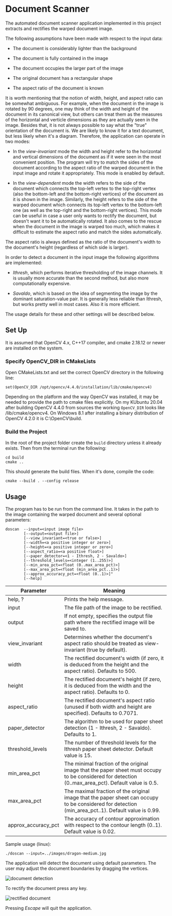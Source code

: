 # Document Scanner

The automated document scanner application implemented in this project extracts and rectifies the warped document image.

The following assumptions have been made with respect to the input data:

* The document is considerably lighter than the background

* The document is fully contained in the image 

* The document occupies the larger part of the image

* The original document has a rectangular shape

* The aspect ratio of the document is known

It is worth mentioning that the notion of width, height, and aspect ratio can be somewhat ambiguous. For example, when the document in the image is rotated by 90 degrees, one may think of the width and height of the document in its canonical view, but others can treat them as the measures of the horizontal and verticle dimensions as they are actually seen in the image. Besides that, it is not always possible to say what the "true" orientation of the document is. We are likely to know it for a text document, but less likely when it's a diagram. Therefore, the application can operate in two modes:

* In the *view-invariant* mode the width and height refer to the horizontal and vertical dimensions of the document as if it were seen in the most convenient position. The program will try to match the sides of the document according to the aspect ratio of the warped document in the input image and rotate it appropriately. This mode is enabled by default.

* In the *view-dependent* mode the width refers to the side of the document which connects the top-left vertex to the top-right vertex (also the bottom-left and the bottom-right vertices) of the document as it is shown in the image. Similarly, the height refers to the side of the warped document which connects its top-left vertex to the bottom-left one (as well as the top-right and the bottom-right vertices). This mode can be useful in case a user only wants to rectify the document, but doesn't want it to be automatically rotated. It also comes to the rescue when the document in the image is warped too much, which makes it difficult to estimate the aspect ratio and match the sides automatically. 

The aspect ratio is always defined as the ratio of the document's width to the document's height (regardless of which side is larger).

In order to detect a document in the input image the following algorithms are implemented:

* *Ithresh*, which performs iterative thresholding of the image channels. It is usually more accurate than the second method, but also more computationally expensive.  

* *Savaldo*, which is based on the idea of segmenting the image by the dominant saturation-value pair. It is generally less reliable than Ithresh, but works pretty well in most cases. Also it is more efficient.

The usage details for these and other settings will be described below.

## Set Up

It is assumed that OpenCV 4.x, C++17 compiler, and cmake 2.18.12 or newer are installed on the system.

### Specify OpenCV_DIR in CMakeLists

Open CMakeLists.txt and set the correct OpenCV directory in the following line:

```
set(OpenCV_DIR /opt/opencv/4.4.0/installation/lib/cmake/opencv4)
```

Depending on the platform and the way OpenCV was installed, it may be needed to provide the path to cmake files explicitly. On my KUbuntu 20.04 after building OpenCV 4.4.0 from sources the working `OpenCV_DIR` looks like <OpenCV installation path>/lib/cmake/opencv4. On Windows 8.1 after installing a binary distribution of OpenCV 4.2.0 it is C:\OpenCV\build.


### Build the Project

In the root of the project folder create the `build` directory unless it already exists. Then from the terminal run the following:

```
cd build
cmake ..
```

This should generate the build files. When it's done, compile the code:

```
cmake --build . --config release
```


## Usage

The program has to be run from the command line. It takes in the path to the image containing the warped document and several optional parameters: 

```
doscan  --input=<input image file>
		[--output=<output file>]
		[--view_invariant=<true or false>]
		[--width=<a positive integer or zero>]
		[--height=<a positive integer or zero>]
		[--aspect_ratio=<a positive float>]
		[--paper_detector=<1 - Ithresh, 2 - Savaldo>]
		[--threshold_levels=<integer (1..255)>]
		[--min_area_pct=<float (0..max_area_pct)>]
		[--max_area_pct=<float (min_area_pct..1)>]
		[--approx_accuracy_pct=<float (0..1)>]"
	 	[--help]
```

Parameter    | Meaning 
------------ | --------------------------------------
help, ? | Prints the help message.
input | The file path of the image to be rectified.
output | If not empty, specifies the output file path where the rectified image will be saved to.
view_invariant | Determines whether the document's aspect ratio should be treated as view-invariant (true by default). 
width | The rectified document's width (if zero, it is deduced from the height and the aspect ratio). Defaults to 500. 
height | The rectified document's height (if zero, it is deduced from the width and the aspect ratio). Defaults to 0. 
aspect_ratio | The rectified document's aspect ratio (unused if both width and height are specified). Defaults to 0.7071.
paper_detector | The algorithm to be used for paper sheet detection (1 - Ithresh, 2 - Savaldo). Defaults to 1.
threshold_levels | The number of threshold levels for the Ithresh paper sheet detector. Default value is 15.
min_area_pct | The minimal fraction of the original image that the paper sheet must occupy to be considered for detection (0..max_area_pct). Default value is 0.5.
max_area_pct | The maximal fraction of the original image that the paper sheet can occupy to be considered for detection (min_area_pct..1). Default value is 0.99.
approx_accuracy_pct | The accuracy of contour approximation with respect to the contour length (0..1). Default value is 0.02.


Sample usage (linux):
```
./doscan --input=../images/dragon-medium.jpg 
```

The application will detect the document using default parameters. The user may adjust the document boundaries by dragging the vertices. 

![document detection](./assets/detection.jpg)

To rectify the document press any key. 

![rectified document](./assets/rectified.jpg)

Pressing *Escape* will quit the application.
